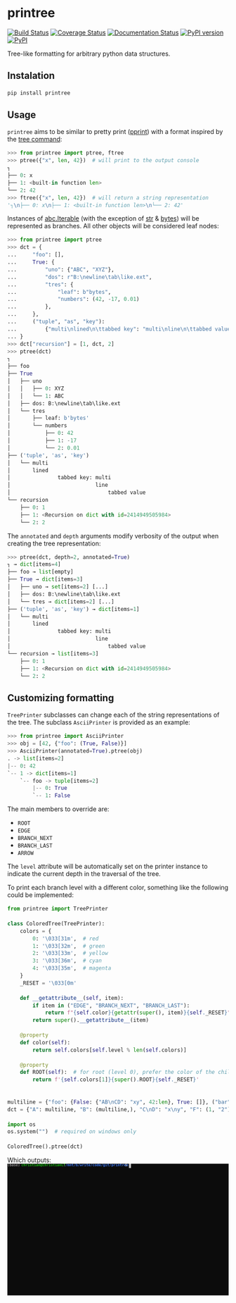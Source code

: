 # printree

[![Build Status](https://travis-ci.org/chrizzFTD/printree.svg?branch=master)](https://travis-ci.org/chrizzFTD/printree)
[![Coverage Status](https://coveralls.io/repos/github/chrizzFTD/printree/badge.svg?branch=master)](https://coveralls.io/github/chrizzFTD/printree?branch=master)
[![Documentation Status](https://readthedocs.org/projects/printree/badge/?version=latest)](https://printree.readthedocs.io/en/latest/?badge=latest)
[![PyPI version](https://badge.fury.io/py/printree.svg)](https://badge.fury.io/py/printree)
[![PyPI](https://img.shields.io/pypi/pyversions/printree.svg)](https://pypi.python.org/pypi/printree)

Tree-like formatting for arbitrary python data structures.

## Instalation
```bash
pip install printree
```

## Usage
`printree` aims to be similar to pretty print ([pprint](https://docs.python.org/3/library/pprint.html)) with a format inspired by the [tree command](https://en.wikipedia.org/wiki/Tree_(command)#Example):

```python
>>> from printree import ptree, ftree
>>> ptree({"x", len, 42})  # will print to the output console
┐
├── 0: x
├── 1: <built-in function len>
└── 2: 42
>>> ftree({"x", len, 42})  # will return a string representation
'┐\n├── 0: x\n├── 1: <built-in function len>\n└── 2: 42'
```

Instances of [abc.Iterable](https://docs.python.org/3/library/collections.abc.html#collections.abc.Iterable) (with the exception of [str](https://docs.python.org/3/library/stdtypes.html#text-sequence-type-str) & [bytes](https://docs.python.org/3/library/stdtypes.html#bytes-objects)) will be represented as branches.
All other objects will be considered leaf nodes:
```python
>>> from printree import ptree
>>> dct = {
...     "foo": [],
...     True: {
...         "uno": {"ABC", "XYZ"},
...         "dos": r"B:\newline\tab\like.ext",
...         "tres": {
...             "leaf": b"bytes",
...             "numbers": (42, -17, 0.01)
...         },
...     },
...     ("tuple", "as", "key"):
...         {"multi\nlined\n\ttabbed key": "multi\nline\n\ttabbed value"}
... }
>>> dct["recursion"] = [1, dct, 2]
>>> ptree(dct)
┐
├── foo
├── True
│   ├── uno
│   │   ├── 0: XYZ
│   │   └── 1: ABC
│   ├── dos: B:\newline\tab\like.ext
│   └── tres
│       ├── leaf: b'bytes'
│       └── numbers
│           ├── 0: 42
│           ├── 1: -17
│           └── 2: 0.01
├── ('tuple', 'as', 'key')
│   └── multi
│       lined
│               tabbed key: multi
│                           line
│                               tabbed value
└── recursion
    ├── 0: 1
    ├── 1: <Recursion on dict with id=2414949505984>
    └── 2: 2
```
The `annotated` and `depth` arguments modify verbosity of the output when creating the tree representation:
```python
>>> ptree(dct, depth=2, annotated=True)
┐ → dict[items=4]
├── foo → list[empty]
├── True → dict[items=3]
│   ├── uno → set[items=2] [...]
│   ├── dos: B:\newline\tab\like.ext
│   └── tres → dict[items=2] [...]
├── ('tuple', 'as', 'key') → dict[items=1]
│   └── multi
│       lined
│               tabbed key: multi
│                           line
│                               tabbed value
└── recursion → list[items=3]
    ├── 0: 1
    ├── 1: <Recursion on dict with id=2414949505984>
    └── 2: 2
``` 

## Customizing formatting
`TreePrinter` subclasses can change each of the string representations of the tree. The subclass `AsciiPrinter` is provided as an example:
```python
>>> from printree import AsciiPrinter
>>> obj = [42, {"foo": (True, False)}]
>>> AsciiPrinter(annotated=True).ptree(obj)
. -> list[items=2]
|-- 0: 42
`-- 1 -> dict[items=1]
    `-- foo -> tuple[items=2]
        |-- 0: True
        `-- 1: False
```
The main members to override are:
- `ROOT`
- `EDGE`
- `BRANCH_NEXT`
- `BRANCH_LAST`
- `ARROW`

The `level` attribute will be automatically set on the printer instance to indicate the current depth in the traversal of the tree.

To print each branch level with a different color, something like the following could be implemented:
```python
from printree import TreePrinter

class ColoredTree(TreePrinter):
    colors = {
        0: '\033[31m',  # red
        1: '\033[32m',  # green
        2: '\033[33m',  # yellow
        3: '\033[36m',  # cyan
        4: '\033[35m',  # magenta
    }
    _RESET = '\033[0m'

    def __getattribute__(self, item):
        if item in ("EDGE", "BRANCH_NEXT", "BRANCH_LAST"):
            return f"{self.color}{getattr(super(), item)}{self._RESET}"
        return super().__getattribute__(item)

    @property
    def color(self):
        return self.colors[self.level % len(self.colors)]

    @property
    def ROOT(self):  # for root (level 0), prefer the color of the children (level 1) 
        return f'{self.colors[1]}{super().ROOT}{self._RESET}'


multiline = {"foo": {False: {"AB\nCD": "xy", 42:len}, True: []}, ("bar",): []}
dct = {"A": multiline, "B": (multiline,), "C\nD": "x\ny", "F": (1, "2")}

import os
os.system("")  # required on windows only

ColoredTree().ptree(dct)
```
Which outputs:
![](colored_example.svg)
